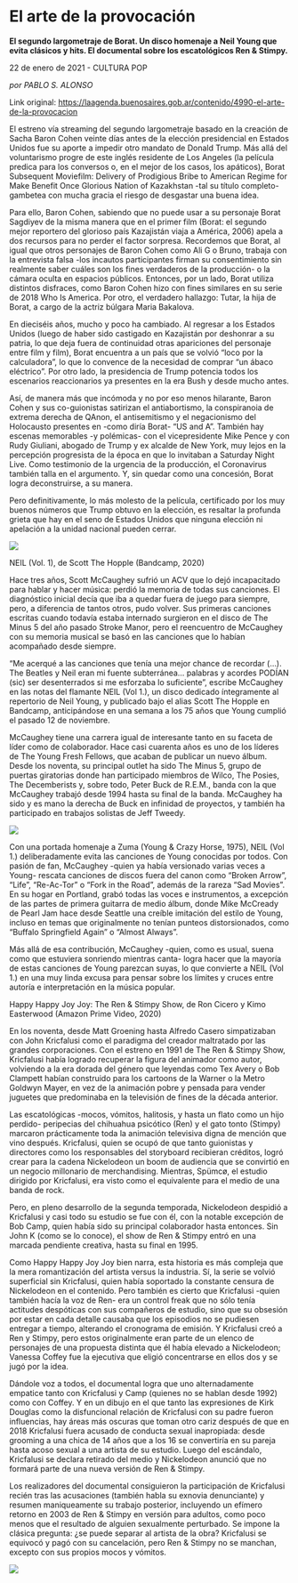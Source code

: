 # El arte de la provocación

**El segundo largometraje de Borat. Un disco homenaje a Neil Young que evita clásicos y hits. El documental sobre los escatológicos Ren & Stimpy.**

22 de enero de 2021 - CULTURA POP

_por PABLO S. ALONSO_

Link original: https://laagenda.buenosaires.gob.ar/contenido/4990-el-arte-de-la-provocacion



El estreno vía streaming del segundo largometraje basado en la creación de Sacha Baron Cohen veinte días antes de la elección presidencial en Estados Unidos fue su aporte a impedir otro mandato de Donald Trump. Más allá del voluntarismo progre de este inglés residente de Los Angeles (la película predica para los conversos o, en el mejor de los casos, los apáticos), Borat Subsequent Moviefilm: Delivery of Prodigious Bribe to American Regime for Make Benefit Once Glorious Nation of Kazakhstan -tal su título completo- gambetea con mucha gracia el riesgo de desgastar una buena idea.




Para ello, Baron Cohen, sabiendo que no puede usar a su personaje Borat Sagdiyev de la misma manera que en el primer film (Borat: el segundo mejor reportero del glorioso país Kazajistán viaja a América, 2006) apela a dos recursos para no perder el factor sorpresa. Recordemos que Borat, al igual que otros personajes de Baron Cohen como Ali G o Bruno, trabaja con la entrevista falsa -los incautos participantes firman su consentimiento sin realmente saber cuáles son los fines verdaderos de la producción- o la cámara oculta en espacios públicos. Entonces, por un lado, Borat utiliza distintos disfraces, como Baron Cohen hizo con fines similares en su serie de 2018 Who Is America. Por otro, el verdadero hallazgo: Tutar, la hija de Borat, a cargo de la actriz búlgara Maria Bakalova.




En dieciséis años, mucho y poco ha cambiado. Al regresar a los Estados Unidos (luego de haber sido castigado en Kazajistán por deshonrar a su patria, lo que deja fuera de continuidad otras apariciones del personaje entre film y film), Borat encuentra a un país que se volvió “loco por la calculadora”, lo que lo convence de la necesidad de comprar “un ábaco eléctrico”. Por otro lado, la presidencia de Trump potencia todos los escenarios reaccionarios ya presentes en la era Bush y desde mucho antes.




Así, de manera más que incómoda y no por eso menos hilarante, Baron Cohen y sus co-guionistas satirizan el antiabortismo, la conspiranoia de extrema derecha de QAnon, el antisemitismo y el negacionismo del Holocausto presentes en -como diría Borat- “US and A”. También hay escenas memorables -y polémicas- con el vicepresidente Mike Pence y con Rudy Giuliani, abogado de Trump y ex alcalde de New York, muy lejos en la percepción progresista de la época en que lo invitaban a Saturday Night Live. Como testimonio de la urgencia de la producción, el Coronavirus también talla en el argumento. Y, sin quedar como una concesión, Borat logra deconstruirse, a su manera.




Pero definitivamente, lo más molesto de la película, certificado por los muy buenos números que Trump obtuvo en la elección, es resaltar la profunda grieta que hay en el seno de Estados Unidos que ninguna elección ni apelación a la unidad nacional pueden cerrar.




[![](https://img.youtube.com/vi/c5hiYmHqXm4/0.jpg)](https://www.youtube.com/watch?v=c5hiYmHqXm4)




NEIL (Vol. 1), de Scott The Hopple (Bandcamp, 2020)




Hace tres años, Scott McCaughey sufrió un ACV que lo dejó incapacitado para hablar y hacer música: perdió la memoria de todas sus canciones. El diagnóstico inicial decía que iba a quedar fuera de juego para siempre, pero, a diferencia de tantos otros, pudo volver. Sus primeras canciones escritas cuando todavía estaba internado surgieron en el disco de The Minus 5 del año pasado Stroke Manor, pero el reencuentro de McCaughey con su memoria musical se basó en las canciones que lo habían acompañado desde siempre.




“Me acerqué a las canciones que tenía una mejor chance de recordar (…). The Beatles y Neil eran mi fuente subterránea… palabras y acordes PODÍAN (sic) ser desenterrados si me esforzaba lo suficiente”, escribe McCaughey en las notas del flamante NEIL (Vol 1.), un disco dedicado íntegramente al repertorio de Neil Young, y publicado bajo el alias Scott The Hopple en Bandcamp, anticipándose en una semana a los 75 años que Young cumplió el pasado 12 de noviembre.




McCaughey tiene una carrera igual de interesante tanto en su faceta de líder como de colaborador. Hace casi cuarenta años es uno de los líderes de The Young Fresh Fellows, que acaban de publicar un nuevo álbum. Desde los noventa, su principal outlet ha sido The Minus 5, grupo de puertas giratorias donde han participado miembros de Wilco, The Posies, The Decemberists y, sobre todo, Peter Buck de R.E.M., banda con la que McCaughey trabajó desde 1994 hasta su final de la banda. McCaughey ha sido y es mano la derecha de Buck en infinidad de proyectos, y también ha participado en trabajos solistas de Jeff Tweedy.




![](https://cdn.flowlikemusic.com/files/images/45522/ecb0964e-925e-433e-8e0e-eeb458ce6c25.jpeg)




Con una portada homenaje a Zuma (Young & Crazy Horse, 1975), NEIL (Vol 1.) deliberadamente evita las canciones de Young conocidas por todos. Con pasión de fan, McCaughey -quien ya había versionado varias veces a Young- rescata canciones de discos fuera del canon como “Broken Arrow”, “Life”, “Re-Ac-Tor” o “Fork in the Road”, además de la rareza “Sad Movies”. En su hogar en Portland, grabó todas las voces e instrumentos, a excepción de las partes de primera guitarra de medio álbum, donde Mike McCready de Pearl Jam hace desde Seattle una creíble imitación del estilo de Young, incluso en temas que originalmente no tenían punteos distorsionados, como “Buffalo Springfield Again” o “Almost Always”.




Más allá de esa contribución, McCaughey -quien, como es usual, suena como que estuviera sonriendo mientras canta- logra hacer que la mayoría de estas canciones de Young parezcan suyas, lo que convierte a NEIL (Vol 1.) en una muy linda excusa para pensar sobre los límites y cruces entre autoría e interpretación en la música popular.




Happy Happy Joy Joy: The Ren & Stimpy Show, de Ron Cicero y Kimo Easterwood (Amazon Prime Video, 2020)




En los noventa, desde Matt Groening hasta Alfredo Casero simpatizaban con John Kricfalusi como el paradigma del creador maltratado por las grandes corporaciones. Con el estreno en 1991 de The Ren & Stimpy Show, Kricfalusi había logrado recuperar la figura del animador como autor, volviendo a la era dorada del género que leyendas como Tex Avery o Bob Clampett habían construido para los cartoons de la Warner o la Metro Goldwyn Mayer, en vez de la animación pobre y pensada para vender juguetes que predominaba en la televisión de fines de la década anterior.




Las escatológicas -mocos, vómitos, halitosis, y hasta un flato como un hijo perdido- peripecias del chihuahua psicótico (Ren) y el gato tonto (Stimpy) marcaron prácticamente toda la animación televisiva digna de mención que vino después. Kricfalusi, quien se ocupó de que tanto guionistas y directores como los responsables del storyboard recibieran créditos, logró crear para la cadena Nickelodeon un boom de audiencia que se convirtió en un negocio millonario de merchandising. Mientras, Spümcø, el estudio dirigido por Kricfalusi, era visto como el equivalente para el medio de una banda de rock.




Pero, en pleno desarrollo de la segunda temporada, Nickelodeon despidió a Kricfalusi y casi todo su estudio se fue con él, con la notable excepción de Bob Camp, quien había sido su principal colaborador hasta entonces. Sin John K (como se lo conoce), el show de Ren & Stimpy entró en una marcada pendiente creativa, hasta su final en 1995.




Como Happy Happy Joy Joy bien narra, esta historia es más compleja que la mera romantización del artista versus la industria. Sí, la serie se volvió superficial sin Kricfalusi, quien había soportado la constante censura de Nickelodeon en el contenido. Pero también es cierto que Kricfalusi -quien también hacía la voz de Ren- era un control freak que no sólo tenía actitudes despóticas con sus compañeros de estudio, sino que su obsesión por estar en cada detalle causaba que los episodios no se pudiesen entregar a tiempo, alterando el cronograma de emisión. Y Kricfalusi creó a Ren y Stimpy, pero estos originalmente eran parte de un elenco de personajes de una propuesta distinta que él había elevado a Nickelodeon; Vanessa Coffey fue la ejecutiva que eligió concentrarse en ellos dos y se jugó por la idea.




Dándole voz a todos, el documental logra que uno alternadamente empatice tanto con Kricfalusi y Camp (quienes no se hablan desde 1992) como con Coffey. Y en un dibujo en el que tanto las expresiones de Kirk Douglas como la disfuncional relación de Kricfalusi con su padre fueron influencias, hay áreas más oscuras que toman otro cariz después de que en 2018 Kricfalusi fuera acusado de conducta sexual inapropiada: desde grooming a una chica de 14 años que a los 16 se convertiría en su pareja hasta acoso sexual a una artista de su estudio. Luego del escándalo, Kricfalusi se declara retirado del medio y Nickelodeon anunció que no formará parte de una nueva versión de Ren & Stimpy.




Los realizadores del documental consiguieron la participación de Kricfalusi recién tras las acusaciones (también habla su exnovia denunciante) y resumen maniqueamente su trabajo posterior, incluyendo un efímero retorno en 2003 de Ren & Stimpy en versión para adultos, como poco menos que el resultado de alguien sexualmente perturbado. Se impone la clásica pregunta: ¿se puede separar al artista de la obra? Kricfalusi se equivocó y pagó con su cancelación, pero Ren & Stimpy no se manchan, excepto con sus propios mocos y vómitos.




[![](https://img.youtube.com/vi/kqT77bdfEaA/0.jpg)](https://www.youtube.com/watch?v=kqT77bdfEaA)



